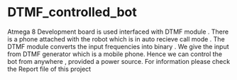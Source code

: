 # DTMF_controlled_bot
Atmega 8  Development board  is used interfaced with DTMF module . There is a phone attached with the robot which is in auto recieve call mode . The DTMF module converts the input frequencies into binary . We give the input from DTMF generator which is a mobile phone. Hence we can control the bot from anywhere , provided a power source. 
For information please check the Report file  of this project
